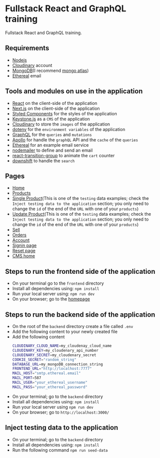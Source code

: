 # Fullstack React and GraphQL training

Fullstack React and GraphQL training.

## Requirements

- [Nodejs](https://nodejs.org/en/)
- [Cloudinary](https://cloudinary.com/) account
- [MongoDB](https://www.mongodb.com/2)(I recommend [mongo atlas](https://www.mongodb.com/cloud/atlas))
- [Ethereal](https://ethereal.email/) email

## Tools and modules on use in the application

- [React](https://reactjs.org/) on the client-side of the application
- [Next.js](https://nextjs.org/) on the client-side of the application
- [Styled Components](https://styled-components.com/) for the styles of the application
- [Keystone.js](https://www.keystonejs.com/) as a `CMS` of the application
- [Cloudinary](https://cloudinary.com/) to store the `images` of the application
- [dotenv](https://www.npmjs.com/package/dotenv) for the `environment variables` of the application
- [GraphQL](https://graphql.org/) for the `queries` and `mutations`
- [Apollo](https://www.apollographql.com/) for handle the `graphQL` API and the `cache` of the `queries`
- [Ethereal](https://ethereal.email/) for an example email service
- [nodemailer](https://nodemailer.com/about/) to define and send an email
- [react-transition-group](https://reactcommunity.org/react-transition-group/) to animate the `cart` counter
- [downshift](https://www.downshift-js.com/) to handle the `search`

## Pages

- [Home](http://localhost:7777/)
- [Products](http://localhost:7777/products)
- [Single Product](http://localhost:7777/product/60346ef344fcaa3ea38dcf26)(This is one of the `testing` data examples; check the `Inject testing data to the application` section; you only need to change the `id` of the end of the `URL` with one of your `products`)
- [Update Product](http://localhost:7777/update?id=60346ef344fcaa3ea38dcf24)(This is one of the `testing` data examples; check the `Inject testing data to the application` section; you only need to change the `id` of the end of the `URL` with one of your `products`)
- [Sell](http://localhost:7777/sell)
- [Orders](http://localhost:7777/order)
- [Account](http://localhost:7777/account)
- [Signin page](http://localhost:7777/signin)
- [Reset page](http://localhost:7777/reset?token=send_your_valid_token)
- [CMS home](http://localhost:3000/)

## Steps to run the frontend side of the application

- On your terminal go to the `frontend` directory
- Install all dependencies using: `npm install`
- Run your local server using: `npm run dev`
- On your browser; go to the [homepage](http://localhost:7777/)

## Steps to run the backend side of the application

- On the root of the `backend` directory create a file called `.env`
- Add the following content to your newly created file
- Add the following content
  ```bash
  CLOUDINARY_CLOUD_NAME=my_cloudenay_cloud_name
  CLOUDINARY_KEY=my_cloudenary_api_number
  CLOUDINARY_SECRET=my_cloudenary_secret
  COOKIE_SECRET="random_string"
  DATABASE_URL=my_mongoDB_connection_string
  FRONTEND_URL="http://localhost:7777"
  MAIL_HOST="smtp.ethereal.email"
  MAIL_PORT=587
  MAIL_USER="your_ethereal_username"
  MAIL_PASS="your_ethereal_password"
  ```
- On your terminal; go to the `backend` directory
- Install all dependencies using: `npm install`
- Run your local server using `npm run dev`
- On your browser; go to `http://localhost:3000/`

## Inject testing data to the application

- On your terminal; go to the `backend` directory
- Install all dependencies using: `npm install`
- Run the following command `npm run seed-data`
